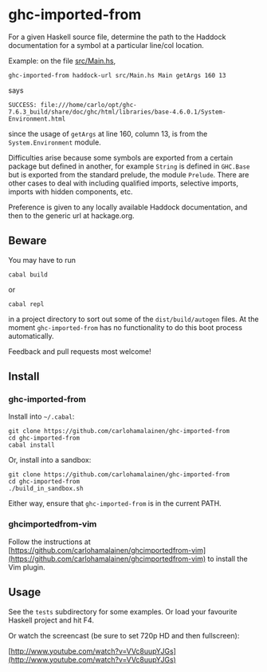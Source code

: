 # ghc-imported-from

For a given Haskell source file, determine the path to the Haddock documentation for a symbol at a particular line/col location.

Example: on the file [src/Main.hs](https://github.com/carlohamalainen/ghc-imported-from/blob/master/src/Main.hs),

    ghc-imported-from haddock-url src/Main.hs Main getArgs 160 13

says

    SUCCESS: file:///home/carlo/opt/ghc-7.6.3_build/share/doc/ghc/html/libraries/base-4.6.0.1/System-Environment.html

since the usage of ```getArgs``` at line 160, column 13, is from the ```System.Environment``` module.

Difficulties arise because some symbols are exported from a certain
package but defined in another, for example ```String``` is defined in
```GHC.Base``` but is exported from the standard prelude, the module
```Prelude```. There are other cases to deal with including qualified
imports, selective imports, imports with hidden components, etc.

Preference is given to any locally available Haddock documentation,
and then to the generic url at hackage.org.

## Beware

You may have to run

    cabal build

or

    cabal repl

in a project directory to sort out some of the ```dist/build/autogen```
files. At the moment ```ghc-imported-from``` has no functionality to
do this boot process automatically.

Feedback and pull requests most welcome!

## Install

### ghc-imported-from

Install into ```~/.cabal```:

    git clone https://github.com/carlohamalainen/ghc-imported-from
    cd ghc-imported-from
    cabal install

Or, install into a sandbox:

    git clone https://github.com/carlohamalainen/ghc-imported-from
    cd ghc-imported-from
    ./build_in_sandbox.sh

Either way, ensure that ```ghc-imported-from``` is in the current PATH.

### ghcimportedfrom-vim

Follow the instructions at
[https://github.com/carlohamalainen/ghcimportedfrom-vim](https://github.com/carlohamalainen/ghcimportedfrom-vim)
to install the Vim plugin.

## Usage

See the ```tests``` subdirectory for some examples. Or load your favourite Haskell project and hit F4.

Or watch the screencast (be sure to set 720p HD and then fullscreen):

[http://www.youtube.com/watch?v=VVc8uupYJGs](http://www.youtube.com/watch?v=VVc8uupYJGs)
